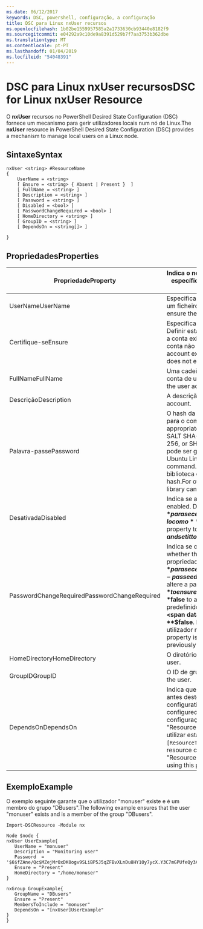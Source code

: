 ```yaml
---
ms.date: 06/12/2017
keywords: DSC, powershell, configuração, a configuração
title: DSC para Linux nxUser recursos
ms.openlocfilehash: 1b02be1559957585a2a1733630cb93440e8182f9
ms.sourcegitcommit: e04292a9c10de9a8391d529b7f7aa3753b362dbe
ms.translationtype: MT
ms.contentlocale: pt-PT
ms.lasthandoff: 01/04/2019
ms.locfileid: "54048391"
---
```

# <a name="dsc-for-linux-nxuser-resource"></a><span data-ttu-id="c7075-103">DSC para Linux nxUser recursos</span><span class="sxs-lookup"><span data-stu-id="c7075-103">DSC for Linux nxUser Resource</span></span>

<span data-ttu-id="c7075-104">O **nxUser** recursos no PowerShell Desired State Configuration (DSC) fornece um mecanismo para gerir utilizadores locais num nó de Linux.</span><span class="sxs-lookup"><span data-stu-id="c7075-104">The **nxUser** resource in PowerShell Desired State Configuration (DSC) provides a mechanism to manage local users on a Linux node.</span></span>

## <a name="syntax"></a><span data-ttu-id="c7075-105">Sintaxe</span><span class="sxs-lookup"><span data-stu-id="c7075-105">Syntax</span></span>

```
nxUser <string> #ResourceName
{
    UserName = <string>
    [ Ensure = <string> { Absent | Present }  ]
    [ FullName = <string> ]
    [ Description = <string> ]
    [ Password = <string> ]
    [ Disabled = <bool> ]
    [ PasswordChangeRequired = <bool> ]
    [ HomeDirectory = <string> ]
    [ GroupID = <string> ]
    [ DependsOn = <string[]> ]

}
```

## <a name="properties"></a><span data-ttu-id="c7075-106">Propriedades</span><span class="sxs-lookup"><span data-stu-id="c7075-106">Properties</span></span>

|  <span data-ttu-id="c7075-107">Propriedade</span><span class="sxs-lookup"><span data-stu-id="c7075-107">Property</span></span> |  <span data-ttu-id="c7075-108">Indica o nome da conta para o qual pretende garantir um estado específico.</span><span class="sxs-lookup"><span data-stu-id="c7075-108">Indicates the account name for which you want to ensure a specific state.</span></span> |
|---|---|
| <span data-ttu-id="c7075-109">UserName</span><span class="sxs-lookup"><span data-stu-id="c7075-109">UserName</span></span>| <span data-ttu-id="c7075-110">Especifica a localização onde pretende garantir que o estado para um ficheiro ou diretório.</span><span class="sxs-lookup"><span data-stu-id="c7075-110">Specifies the location where you want to ensure the state for a file or directory.</span></span>|
| <span data-ttu-id="c7075-111">Certifique-se</span><span class="sxs-lookup"><span data-stu-id="c7075-111">Ensure</span></span>| <span data-ttu-id="c7075-112">Especifica se a conta existe.</span><span class="sxs-lookup"><span data-stu-id="c7075-112">Specifies whether the account exists.</span></span> <span data-ttu-id="c7075-113">Definir esta propriedade para "Presente" para se certificar de que a conta existe e defini-lo como "Ausente", certifique-se de que a conta não existe.</span><span class="sxs-lookup"><span data-stu-id="c7075-113">Set this property to "Present" to ensure that the account exists, and set it to "Absent" to ensure that the account does not exist.</span></span>|
| <span data-ttu-id="c7075-114">FullName</span><span class="sxs-lookup"><span data-stu-id="c7075-114">FullName</span></span>| <span data-ttu-id="c7075-115">Uma cadeia que contém o nome completo para utilizar para a conta de utilizador.</span><span class="sxs-lookup"><span data-stu-id="c7075-115">A string that contains the full name to use for the user account.</span></span>|
| <span data-ttu-id="c7075-116">Descrição</span><span class="sxs-lookup"><span data-stu-id="c7075-116">Description</span></span>| <span data-ttu-id="c7075-117">A descrição da conta de utilizador.</span><span class="sxs-lookup"><span data-stu-id="c7075-117">The description for the user account.</span></span>|
| <span data-ttu-id="c7075-118">Palavra-passe</span><span class="sxs-lookup"><span data-stu-id="c7075-118">Password</span></span>| <span data-ttu-id="c7075-119">O hash da palavra-passe de utilizadores no formato adequado para o computador Linux.</span><span class="sxs-lookup"><span data-stu-id="c7075-119">The hash of the users password in the appropriate form for the Linux computer.</span></span> <span data-ttu-id="c7075-120">Normalmente, este é um SALT SHA-256, ou hash SHA-512.</span><span class="sxs-lookup"><span data-stu-id="c7075-120">Typically, this is a salted SHA-256, or SHA-512 hash.</span></span> <span data-ttu-id="c7075-121">No Debian e Ubuntu Linux, este valor pode ser gerado com o comando mkpasswd.</span><span class="sxs-lookup"><span data-stu-id="c7075-121">On Debian and Ubuntu Linux, this value can be generated with the mkpasswd command.</span></span> <span data-ttu-id="c7075-122">Para outras distribuições do Linux, o método crypt da biblioteca de Crypt do Python pode ser utilizado para gerar o hash.</span><span class="sxs-lookup"><span data-stu-id="c7075-122">For other Linux distros, the crypt method of Python’s Crypt library can be used to generate the hash.</span></span>|
| <span data-ttu-id="c7075-123">Desativada</span><span class="sxs-lookup"><span data-stu-id="c7075-123">Disabled</span></span>| <span data-ttu-id="c7075-124">Indica se a conta está ativada.</span><span class="sxs-lookup"><span data-stu-id="c7075-124">Indicates whether the account is enabled.</span></span> <span data-ttu-id="c7075-125">Defina esta propriedade como **$true** para se certificar de que esta conta está desativada e defini-lo como **$false** para se certificar de que está ativada.</span><span class="sxs-lookup"><span data-stu-id="c7075-125">Set this property to **$true** to ensure that this account is disabled, and set it to **$false** to ensure that it is enabled.</span></span>|
| <span data-ttu-id="c7075-126">PasswordChangeRequired</span><span class="sxs-lookup"><span data-stu-id="c7075-126">PasswordChangeRequired</span></span>| <span data-ttu-id="c7075-127">Indica se o utilizador pode alterar a palavra-passe.</span><span class="sxs-lookup"><span data-stu-id="c7075-127">Indicates whether the user can change the password.</span></span> <span data-ttu-id="c7075-128">Defina esta propriedade como **$true** para se certificar de que o utilizador não é possível alterar a palavra-passe e defini-lo como **$false** para permitir que o utilizador altere a palavra-passe.</span><span class="sxs-lookup"><span data-stu-id="c7075-128">Set this property to **$true** to ensure that the user cannot change the password, and set it to **$false** to allow the user to change the password.</span></span> <span data-ttu-id="c7075-129">O valor predefinido é **$false**.</span><span class="sxs-lookup"><span data-stu-id="c7075-129">The default value is **$false**.</span></span> <span data-ttu-id="c7075-130">Esta propriedade é avaliada apenas se a conta de utilizador não existia anteriormente e está a ser criada.</span><span class="sxs-lookup"><span data-stu-id="c7075-130">This property is only evaluated if the user account did not exist previously and is being created.</span></span>|
| <span data-ttu-id="c7075-131">HomeDirectory</span><span class="sxs-lookup"><span data-stu-id="c7075-131">HomeDirectory</span></span>| <span data-ttu-id="c7075-132">O diretório de raiz para o utilizador.</span><span class="sxs-lookup"><span data-stu-id="c7075-132">The home directory for the user.</span></span>|
| <span data-ttu-id="c7075-133">GroupID</span><span class="sxs-lookup"><span data-stu-id="c7075-133">GroupID</span></span>| <span data-ttu-id="c7075-134">O ID de grupo principal para o utilizador.</span><span class="sxs-lookup"><span data-stu-id="c7075-134">The primary group ID for the user.</span></span>|
| <span data-ttu-id="c7075-135">DependsOn</span><span class="sxs-lookup"><span data-stu-id="c7075-135">DependsOn</span></span> | <span data-ttu-id="c7075-136">Indica que a configuração de outro recurso deve ser executado antes deste recurso está configurado.</span><span class="sxs-lookup"><span data-stu-id="c7075-136">Indicates that the configuration of another resource must run before this resource is configured.</span></span> <span data-ttu-id="c7075-137">Por exemplo, se o ID do bloco de script de configuração de recursos que pretende executar primeiro é "ResourceName" e seu tipo é "ResourceType", a sintaxe para utilizar esta propriedade é `DependsOn = "[ResourceType]ResourceName"`.</span><span class="sxs-lookup"><span data-stu-id="c7075-137">For example, if the ID of the resource configuration script block that you want to run first is "ResourceName" and its type is "ResourceType", the syntax for using this property is `DependsOn = "[ResourceType]ResourceName"`.</span></span>|

## <a name="example"></a><span data-ttu-id="c7075-138">Exemplo</span><span class="sxs-lookup"><span data-stu-id="c7075-138">Example</span></span>

<span data-ttu-id="c7075-139">O exemplo seguinte garante que o utilizador "monuser" existe e é um membro do grupo "DBusers".</span><span class="sxs-lookup"><span data-stu-id="c7075-139">The following example ensures that the user "monuser" exists and is a member of the group "DBusers".</span></span>

```
Import-DSCResource -Module nx

Node $node {
nxUser UserExample{
   UserName = "monuser"
   Description = "Monitoring user"
   Password  =    '$6$fZAne/Qc$MZejMrOxDK0ogv9SLiBP5J5qZFBvXLnDu8HY1Oy7ycX.Y3C7mGPUfeQy3A82ev3zIabhDQnj2ayeuGn02CqE/0'
   Ensure = "Present"
   HomeDirectory = "/home/monuser"
}

nxGroup GroupExample{
   GroupName = "DBusers"
   Ensure = "Present"
   MembersToInclude = "monuser"
   DependsOn = "[nxUser]UserExample"
}
}
```